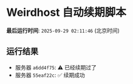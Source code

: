 # Weirdhost 自动续期脚本

**最后运行时间**: `2025-09-29 02:11:46` (北京时间)

## 运行结果

- 服务器 `a6dd4f75`: ⚠️ 已经续期过了
- 服务器 `55eaf22c`: ✅ 续期成功

